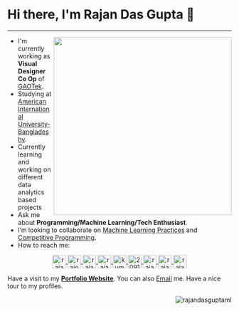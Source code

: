 # Hi there, I'm Rajan Das Gupta 👋

<hr>
<img align="right" width="400" src="https://github-readme-stats.vercel.app/api?username=rajandasguptaml&show_icons=true&theme=algolia"/>

- I'm currently working as **Visual Designer Co Op** of <a href="https://gaotek.com/">GAOTek</a>.
- Studying at <a href="https://www.aiub.edu/">American International University-Bangladeshy</a>.
- Currently learning and working on different data analytics based projects
- Ask me about **Programming/Machine Learning/Tech Enthusiast**.
- I’m looking to collaborate on [Machine Learning Practices](https://github.com/utshabkg/ML_Competition-AND-Practice) and [Competitive Programming](https://github.com/utshabkg/Competitive_Contest_Problem_Solves).
- How to reach me: 
 <p align="center">
    <a href="https://linkedin.com/in/rajandasgupta" target="_blank"><img align="center" src="https://cdn.jsdelivr.net/npm/simple-icons@3.0.1/icons/linkedin.svg" alt="rajandasgupta" height="30" width="30" title='LinkedIn'/>
    </a>
    <a href="https://medium.com/@rajon168075" target="_blank"><img align="center" src="https://cdn.jsdelivr.net/npm/simple-icons@3.0.1/icons/medium.svg" alt="rajon168075" height="30" width="30" title='Medium'/>
    </a>
    <a href="https://www.kaggle.com/rajandasguptaml" target="_blank"><img align="center" src="https://cdn.jsdelivr.net/npm/simple-icons@3.0.1/icons/kaggle.svg" alt="rajandasguptaml" height="30" width="30" title='Kaggle'/>
    </a>
    <a href="https://codeforces.com/profile/rajandasgupta" target="_blank"><img align="center" src="https://cdn.jsdelivr.net/npm/simple-icons@3.0.1/icons/codeforces.svg" alt="rajandasgupta" height="30" width="30" title='Codeforces'/>
    </a>
    <a href="https://www.hackerearth.com/@rajandasgupta/" target="_blank"><img align="center" src="https://cdn.jsdelivr.net/npm/simple-icons@3.0.1/icons/hackerearth.svg" alt="kumarutshab" height="30" width="30" title='HackerEarth'/>
    </a> 
    <a href="https://stackexchange.com/users/20910948/rajan-das-gupta" target="_blank"><img align="center" src="https://cdn.jsdelivr.net/npm/simple-icons@3.0.1/icons/stackoverflow.svg" alt="20910948" height="30" width="30" title='Stack Overflow'/>
    </a>
    <a href="https://facebook.com/rajandasgupta999" target="_blank"><img align="center" src="https://cdn.jsdelivr.net/npm/simple-icons@3.0.1/icons/facebook.svg" alt="rajandasgupta999" height="30" width="30" title='Facebook'/>
    </a>
    <a href="https://twitter.com/rajan_aidig" target="_blank"><img align="center" src="https://cdn.jsdelivr.net/npm/simple-icons@3.0.1/icons/twitter.svg" alt="rajan_aidig" height="30" width="30" title='Twitter'/>
    </a>
    <a href="https://instagram.com/rajan_das_gupta" target="_blank"><img align="center" src="https://cdn.jsdelivr.net/npm/simple-icons@3.0.1/icons/instagram.svg" alt="rajan_das_gupta" height="30" width="30" title='Instagram'/>
    </a>    
</p>

<p>Have a visit to my <b><a href="https://rajandasguptaml.github.io/" target="_blank">Portfolio Website</a></b>. You can also <a href="rajandasgupta999@gmail.com">Email</a> me. Have a nice tour to my profiles.</p>
<p align="left">
    <img align='right' src="https://komarev.com/ghpvc/?username=rajandasguptaml" alt="rajandasguptaml" /> </p>

    
 
<!-- [![Top Langs](https://github-readme-stats.vercel.app/api/top-langs/?username=rajandasguptaml)](https://github.com/rajandasguptaml/github-readme-stats) -->
